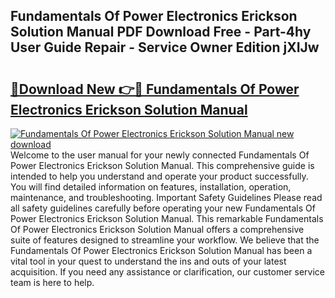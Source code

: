 ## Fundamentals Of Power Electronics Erickson Solution Manual PDF Download Free - Part-4hy User Guide Repair - Service Owner Edition jXIJw

# <h2><a href="http://bc75849.oget.top/?id=Fundamentals+Of+Power+Electronics+Erickson+Solution+Manual">🔗Download New 👉🔴 Fundamentals Of Power Electronics Erickson Solution Manual</a></h2>

[![Fundamentals Of Power Electronics Erickson Solution Manual new download](https://i.imgur.com/5g1atiW.png)](http://bc75849.oget.top/?id=Fundamentals+Of+Power+Electronics+Erickson+Solution+Manual)
Welcome to the user manual for your newly connected Fundamentals Of Power Electronics Erickson Solution Manual. This comprehensive guide is intended to help you understand and operate your product successfully. You will find detailed information on features, installation, operation, maintenance, and troubleshooting. Important Safety Guidelines Please read all safety guidelines carefully before operating your new Fundamentals Of Power Electronics Erickson Solution Manual. This remarkable Fundamentals Of Power Electronics Erickson Solution Manual offers a comprehensive suite of features designed to streamline your workflow. We believe that the Fundamentals Of Power Electronics Erickson Solution Manual has been a vital tool in your quest to understand the ins and outs of your latest acquisition. If you need any assistance or clarification, our customer service team is here to help.

